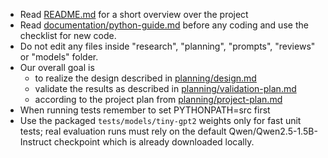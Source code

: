 - Read [README.md](README.md) for a short overview over the project
- Read [documentation/python-guide.md](documentation/python-guide.md) before any coding and use the checklist for new code.
- Do not edit any files inside "research", "planning", "prompts", "reviews" or "models" folder.
- Our overall goal is
  - to realize the design described in [planning/design.md](planning/design.md)
  - validate the results as described in [planning/validation-plan.md](planning/validation-plan.md)
  - according to the project plan from [planning/project-plan.md](planning/project-plan.md)
- When running tests remember to set PYTHONPATH=src first
- Use the packaged `tests/models/tiny-gpt2` weights only for fast unit tests;
  real evaluation runs must rely on the default Qwen/Qwen2.5-1.5B-Instruct
  checkpoint which is already downloaded locally.
